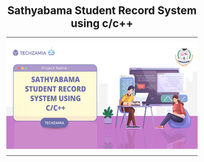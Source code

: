<h1 align=center><b>Sathyabama Student Record System using c/c++</b></h1>

---

<center><img src=project_banner.png wigth=400 height=280 alt="banner"></img></center>

---
